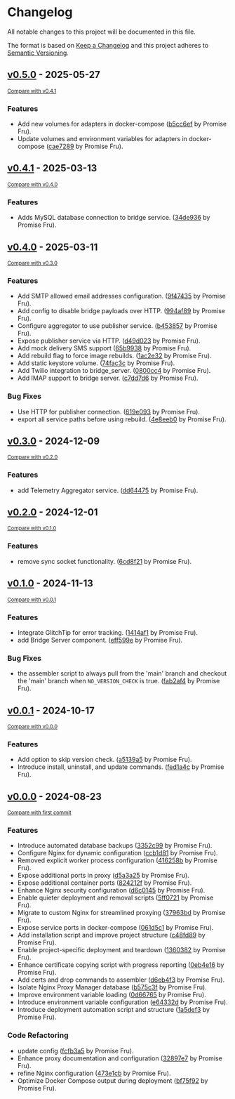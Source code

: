 # Changelog

All notable changes to this project will be documented in this file.

The format is based on [Keep a Changelog](http://keepachangelog.com/en/1.0.0/)
and this project adheres to [Semantic Versioning](http://semver.org/spec/v2.0.0.html).

<!-- insertion marker -->
## [v0.5.0](https://github.com/smswithoutborders/assembler/releases/tag/v0.5.0) - 2025-05-27

<small>[Compare with v0.4.1](https://github.com/smswithoutborders/assembler/compare/v0.4.1...v0.5.0)</small>

### Features

- Add new volumes for adapters in docker-compose ([b5cc6ef](https://github.com/smswithoutborders/assembler/commit/b5cc6ef6324153e1b8af9996991ffb124757d5e6) by Promise Fru).
- Update volumes and environment variables for adapters in docker-compose ([cae7289](https://github.com/smswithoutborders/assembler/commit/cae7289cd955c31398d63eecaa59e874f4d09a32) by Promise Fru).

## [v0.4.1](https://github.com/smswithoutborders/assembler/releases/tag/v0.4.1) - 2025-03-13

<small>[Compare with v0.4.0](https://github.com/smswithoutborders/assembler/compare/v0.4.0...v0.4.1)</small>

### Features

- Adds MySQL database connection to bridge service. ([34de936](https://github.com/smswithoutborders/assembler/commit/34de936ef9d9973c9b9808c2b6beb04aedbb93bf) by Promise Fru).

## [v0.4.0](https://github.com/smswithoutborders/assembler/releases/tag/v0.4.0) - 2025-03-11

<small>[Compare with v0.3.0](https://github.com/smswithoutborders/assembler/compare/v0.3.0...v0.4.0)</small>

### Features

- Add SMTP allowed email addresses configuration. ([9f47435](https://github.com/smswithoutborders/assembler/commit/9f4743502d94fb47fc3fec69907cab5df8f2547d) by Promise Fru).
- Add config to disable bridge payloads over HTTP. ([994af89](https://github.com/smswithoutborders/assembler/commit/994af89abe9f29a264c000f01f193a513e06e4dc) by Promise Fru).
- Configure aggregator to use publisher service. ([b453857](https://github.com/smswithoutborders/assembler/commit/b453857cd1a3674d0eec45d5767db1bfdef9b093) by Promise Fru).
- Expose publisher service via HTTP. ([d49d023](https://github.com/smswithoutborders/assembler/commit/d49d023895e8a67a62c78c1b52de2de14b72c5dd) by Promise Fru).
- Add mock delivery SMS support ([65b9938](https://github.com/smswithoutborders/assembler/commit/65b993848759cbf36223d4e21cdabc7a3fd39cf7) by Promise Fru).
- Add rebuild flag to force image rebuilds. ([1ac2e32](https://github.com/smswithoutborders/assembler/commit/1ac2e3210146c011628b341517fbc9b657b9eb83) by Promise Fru).
- Add static keystore volume. ([74fac3c](https://github.com/smswithoutborders/assembler/commit/74fac3c15482606264172f390fb51d69d99bfe3f) by Promise Fru).
- Add Twilio integration to bridge_server. ([0800cc4](https://github.com/smswithoutborders/assembler/commit/0800cc48ed019f19e6158185c1e0e67d2c162709) by Promise Fru).
- Add IMAP support to bridge server. ([c7dd7d6](https://github.com/smswithoutborders/assembler/commit/c7dd7d6def0794e42fafa42ce776578fefbeb47f) by Promise Fru).

### Bug Fixes

- Use HTTP for publisher connection. ([619e093](https://github.com/smswithoutborders/assembler/commit/619e0938457980d3772870f2c0b0b3050b3d9fc4) by Promise Fru).
- export all service paths before using rebuild. ([4e8eeb0](https://github.com/smswithoutborders/assembler/commit/4e8eeb0cdeb5f7a6d345d580c13acf306ac4732f) by Promise Fru).

## [v0.3.0](https://github.com/smswithoutborders/assembler/releases/tag/v0.3.0) - 2024-12-09

<small>[Compare with v0.2.0](https://github.com/smswithoutborders/assembler/compare/v0.2.0...v0.3.0)</small>

### Features

- add Telemetry Aggregator service. ([dd64475](https://github.com/smswithoutborders/assembler/commit/dd6447581375ecbad790a5efbd777efd8266de6e) by Promise Fru).

## [v0.2.0](https://github.com/smswithoutborders/assembler/releases/tag/v0.2.0) - 2024-12-01

<small>[Compare with v0.1.0](https://github.com/smswithoutborders/assembler/compare/v0.1.0...v0.2.0)</small>

### Features

- remove sync socket functionality. ([6cd8f21](https://github.com/smswithoutborders/assembler/commit/6cd8f211e38c2960113f582fe2b5ff1a4c7b015e) by Promise Fru).

## [v0.1.0](https://github.com/smswithoutborders/assembler/releases/tag/v0.1.0) - 2024-11-13

<small>[Compare with v0.0.1](https://github.com/smswithoutborders/assembler/compare/v0.0.1...v0.1.0)</small>

### Features

- Integrate GlitchTip for error tracking. ([1414af1](https://github.com/smswithoutborders/assembler/commit/1414af15426ce5ddf3d7b3c464e8d58960c07ee4) by Promise Fru).
- add Bridge Server component. ([eff599e](https://github.com/smswithoutborders/assembler/commit/eff599ed9c339f4323f470313c2caa91c52727d5) by Promise Fru).

### Bug Fixes

- the assembler script to always pull from the 'main' branch and checkout the 'main' branch when `NO_VERSION_CHECK` is true. ([fab2af4](https://github.com/smswithoutborders/assembler/commit/fab2af4bba28de4d6dc638e10d083fef9159edb6) by Promise Fru).

## [v0.0.1](https://github.com/smswithoutborders/assembler/releases/tag/v0.0.1) - 2024-10-17

<small>[Compare with v0.0.0](https://github.com/smswithoutborders/assembler/compare/v0.0.0...v0.0.1)</small>

### Features

- Add option to skip version check. ([a5139a5](https://github.com/smswithoutborders/assembler/commit/a5139a5c1bfcb84484df1372ec476f331e5b032f) by Promise Fru).
- Introduce install, uninstall, and update commands. ([fed1a4c](https://github.com/smswithoutborders/assembler/commit/fed1a4cb32ad71c92acdc303b6c66814b7486c92) by Promise Fru).

## [v0.0.0](https://github.com/smswithoutborders/assembler/releases/tag/v0.0.0) - 2024-08-23

<small>[Compare with first commit](https://github.com/smswithoutborders/assembler/compare/1a5def3631992e34b86de43524beb9d6963ff3e1...v0.0.0)</small>

### Features

- Introduce automated database backups ([3352c99](https://github.com/smswithoutborders/assembler/commit/3352c99f8ff2142a066f67e2fe53e1af3d66e58c) by Promise Fru).
- Configure Nginx for dynamic configuration ([ccb1d81](https://github.com/smswithoutborders/assembler/commit/ccb1d81c1b6173061fc4ab9b270ba26ef687a733) by Promise Fru).
- Removed explicit worker process configuration ([416258b](https://github.com/smswithoutborders/assembler/commit/416258bf1800c8cd6e6c4ce0425e0a2981f6f3a5) by Promise Fru).
- Expose additional ports in proxy ([d5a3a25](https://github.com/smswithoutborders/assembler/commit/d5a3a2530bf3f49227098589fa195a4f0d34c6b4) by Promise Fru).
- Expose additional container ports ([824212f](https://github.com/smswithoutborders/assembler/commit/824212fdedb2d240a446d72ab7b6e02fb0493e5c) by Promise Fru).
- Enhance Nginx security configuration ([d6c0145](https://github.com/smswithoutborders/assembler/commit/d6c01450a90f6ce3ce29056db874f77875e034ba) by Promise Fru).
- Enable quieter deployment and removal scripts ([5ff0721](https://github.com/smswithoutborders/assembler/commit/5ff07211bcb527c5531308cf8c86407fb0cd3473) by Promise Fru).
- Migrate to custom Nginx for streamlined proxying ([37963bd](https://github.com/smswithoutborders/assembler/commit/37963bd4f4f2d9a93f89493fb4226e19e0d0f45c) by Promise Fru).
- Expose service ports in docker-compose ([061d5c1](https://github.com/smswithoutborders/assembler/commit/061d5c1aef8ed7602eb5226e1b35f6057db4f87f) by Promise Fru).
- Add installation script and improve project structure ([c48fd89](https://github.com/smswithoutborders/assembler/commit/c48fd89290ea14dc07b7f8f167961592a75fcd8e) by Promise Fru).
- Enable project-specific deployment and teardown ([1360382](https://github.com/smswithoutborders/assembler/commit/13603824abc698c42a9971b010b1ac60149fd5f6) by Promise Fru).
- Enhance certificate copying script with progress reporting ([0eb4e16](https://github.com/smswithoutborders/assembler/commit/0eb4e1649501c8eb8bc898666de71737a644b88a) by Promise Fru).
- Add certs and drop commands to assembler ([d6eb4f3](https://github.com/smswithoutborders/assembler/commit/d6eb4f389569fe06c0bc5eca60ebde3cea4f1f41) by Promise Fru).
- Isolate Nginx Proxy Manager database ([b575c3f](https://github.com/smswithoutborders/assembler/commit/b575c3f53023b18a315b1d910f9cb2e0cd52d9ca) by Promise Fru).
- Improve environment variable loading ([0d66765](https://github.com/smswithoutborders/assembler/commit/0d66765c6e4ae9945393efdc91fb47a66e26156b) by Promise Fru).
- Introduce environment variable configuration ([e64332d](https://github.com/smswithoutborders/assembler/commit/e64332d03af377510050a5e7e4df2fc5f7181065) by Promise Fru).
- Introduce deployment automation script and structure ([1a5def3](https://github.com/smswithoutborders/assembler/commit/1a5def3631992e34b86de43524beb9d6963ff3e1) by Promise Fru).

### Code Refactoring

- update config ([fcfb3a5](https://github.com/smswithoutborders/assembler/commit/fcfb3a541eaa631e579f106df1c8e3d818c17e0e) by Promise Fru).
- Enhance proxy documentation and configuration ([32897e7](https://github.com/smswithoutborders/assembler/commit/32897e77f605848dd28042f99363d3dbd1045d3e) by Promise Fru).
- refine Nginx configuration ([473e1cb](https://github.com/smswithoutborders/assembler/commit/473e1cb88a97006fb8a2310109605139372991b9) by Promise Fru).
- Optimize Docker Compose output during deployment ([bf75f92](https://github.com/smswithoutborders/assembler/commit/bf75f9266c0a534a4477d723606b11d52d4bf32f) by Promise Fru).


